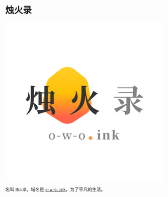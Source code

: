 # 烛火录

![](.gitbook/assets/logo-t-mobilelogo-1x.png)

名叫 `烛火录`，域名是 [`o-w-o.ink`](https://o-w-o.ink)，为了平凡的生活。




